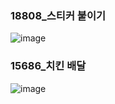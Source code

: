 ### 18808_스티커 붙이기
![image](https://user-images.githubusercontent.com/54586491/213391771-a8a9194b-f8d0-4573-8598-8742cb2ab519.png)

### 15686_치킨 배달
![image](https://user-images.githubusercontent.com/54586491/213371964-633e6f95-a394-4a66-9144-d462aa6c5fad.png)
